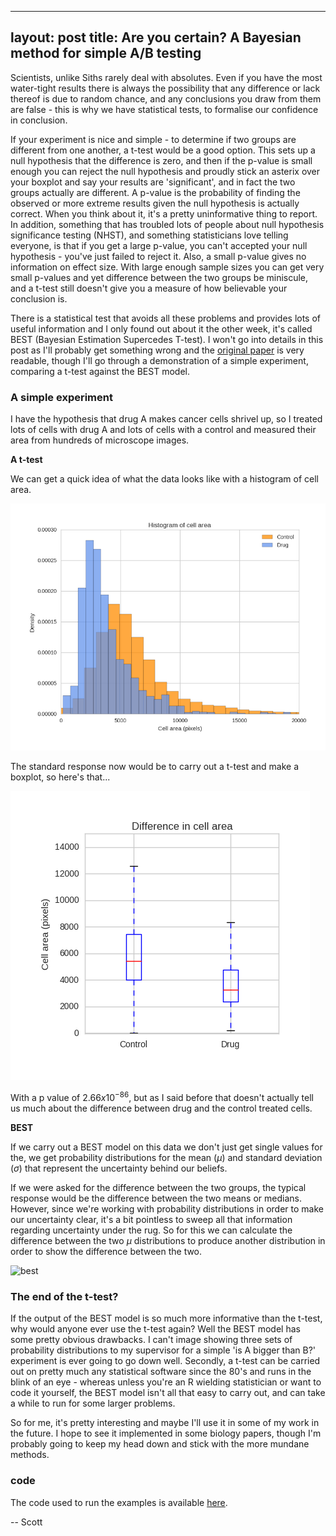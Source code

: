 
---
layout: post
title: Are you certain? A Bayesian method for simple A/B testing
---

Scientists, unlike Siths rarely deal with absolutes. Even if you have the most water-tight results there is always the possibility that any difference or lack thereof is due to random chance, and any conclusions you draw from them are false - this is why we have statistical tests, to formalise our confidence in conclusion.

If your experiment is nice and simple - to determine if two groups are different from one another, a t-test would be a good option. This sets up a null hypothesis that the difference is zero, and then if the p-value is small enough you can reject the null hypothesis and proudly stick an asterix over your boxplot and say your results are 'significant', and in fact the two groups actually are different. A p-value is the probability of finding the observed or more extreme results given the null hypothesis is actually correct. When you think about it, it's a pretty uninformative thing to report. In addition, something that has troubled lots of people about null hypothesis significance testing (NHST), and something statisticians love telling everyone, is that if you get a large p-value, you can't accepted your null hypothesis - you've just failed to reject it. Also, a small p-value gives no information on effect size. With large enough sample sizes you can get very small p-values and yet difference between the two groups be miniscule, and a t-test still doesn't give you a measure of how believable your conclusion is.

There is a statistical test that avoids all these problems and provides lots of useful information and I only found out about it the other week, it's called BEST (Bayesian Estimation Supercedes T-test). I won't go into details in this post as I'll probably get something wrong and the [original paper](http://www.indiana.edu/~kruschke/BEST/) is very readable, though I'll go through a demonstration of a simple experiment, comparing a t-test against the BEST model.

### A simple experiment

I have the hypothesis that drug A makes cancer cells shrivel up, so I treated lots of cells with drug A and lots of cells with a control and measured their area from hundreds of microscope images.


**A t-test**

We can get a quick idea of what the data looks like with a histogram of cell area.

![cell area histogram](/images/2016-02-22-are-you-certain/Difference.png)

The standard response now would be to carry out a t-test and make a boxplot, so here's that...

![boxplot](/images/2016-02-22-are-you-certain/boxplot.png)

With a p value of $2.66 x10^{-86}$, but as I said before that doesn't actually tell us much about the difference between drug and the control treated cells.

**BEST**

If we carry out a BEST model on this data we don't just get single values for the, we get probability distributions for the mean ($\mu$) and standard deviation ($\sigma$) that represent the uncertainty behind our beliefs.

If we were asked for the difference between the two groups, the typical response would be the difference between the two means or medians. However, since we're working with probability distributions in order to make our uncertainty clear, it's a bit pointless to sweep all that information regarding uncertainty under the rug. So for this we can calculate the difference between the two $\mu$ distributions to produce another distribution in order to show the difference between the two.

![best](/images/bayes_cells.png)

### The end of the t-test?

If the output of the BEST model is so much more informative than the t-test, why would anyone ever use the t-test again? Well the BEST model has some pretty obvious drawbacks. I can't image showing three sets of probability distributions to my supervisor for a simple 'is A bigger than B?' experiment is ever going to go down well. Secondly, a t-test can be carried out on pretty much any statistical software since the 80's and runs in the blink of an eye - whereas unless you're an R wielding statistician or want to code it yourself, the BEST model isn't all that easy to carry out, and can take a while to run for some larger problems.

So for me, it's pretty interesting and maybe I'll use it in some of my work in the future. I hope to see it implemented in some biology papers, though I'm probably going to keep my head down and stick with the more mundane methods.

### code

The code used to run the examples is available [here](https://gist.github.com/Swarchal/6d3658d9907c31f6d315).


-- Scott
